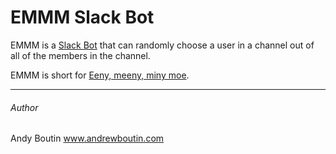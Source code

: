 # EMMM Slack Bot

EMMM is a [Slack Bot](https://api.slack.com/bot-users) that can randomly choose a user in a channel out of all of the members in the channel.

EMMM is short for [Eeny, meeny, miny moe](https://en.wikipedia.org/wiki/Eeny,_meeny,_miny,_moe).

---

###### Author

Andy Boutin
www.andrewboutin.com

